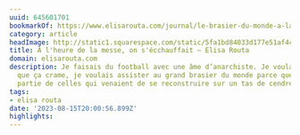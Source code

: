 ```yaml
---
uuid: 645601701
bookmarkOf: https://www.elisarouta.com/journal/le-brasier-du-monde-a-la-tele
category: article
headImage: http://static1.squarespace.com/static/5fa1bd84033d177e51af4cd2/5fa1c144d45f605131fd7008/64db418242367b77bae0cbf2/1692091629932/Elisa_ROUTA_Foot.jpg?format=1500w
title: À l'heure de la messe, on s'écchauffait — Elisa Routa
domain: elisarouta.com
description: Je faisais du football avec une âme d’anarchiste. Je voulais que ça brûle,
  que ça crame, je voulais assister au grand brasier du monde parce que je faisais
  partie de celles qui venaient de se reconstruire sur un tas de cendres.
tags:
- elisa routa
date: '2023-08-15T20:00:56.899Z'
highlights: 
---
```



